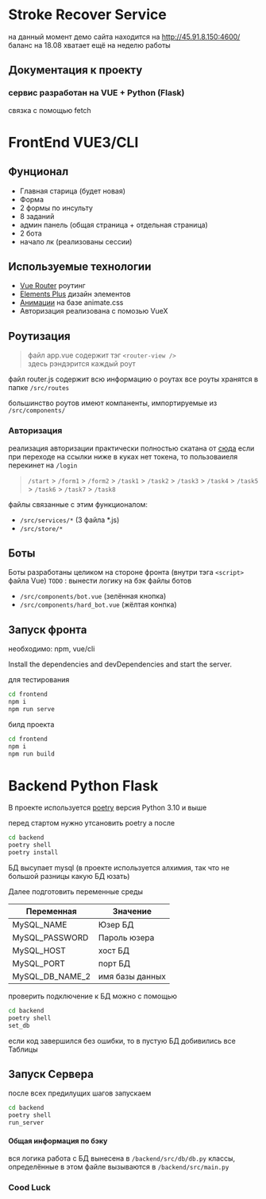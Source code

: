 # Stroke Recover Service

на данный момент демо сайта находится на http://45.91.8.150:4600/
баланс на 18.08 хватает ещё на неделю работы

## Документация к проекту

### сервис разработан на VUE + Python (Flask)

связка с помощью fetch

# FrontEnd VUE3/CLI

## Фунционал

- Главная старица (будет новая)
- Форма
- 2 формы по инсульту
- 8 заданий
- админ панель (общая страница + отдельная страница)
- 2 бота
- начало лк (реализованы сессии)

## Используемые технологии

- [Vue Router](https://router.vuejs.org/) роутинг
- [Elements Plus](https://element-plus.org/en-US/) дизайн элементов
- [Анимации](https://www.npmjs.com/package/vue3-animate-onscroll) на базе animate.css
- Авторизация реализована с помозью VueX

## Роутизация

> файл app.vue содержит тэг `<router-view />`  
> здесь рэндэрится каждый роут

файл router.js содержит всю информацию о роутах
все роуты хранятся в папке `/src/routes`

большинство роутов имеют компаненты, импортируемые из `/src/components/`

### Авторизация

реализация авторизации практически полностью скатана от [сюда](https://www.bezkoder.com/vue-3-authentication-jwt/)
если при переходе на ссылки ниже в куках нет токена, то пользоваиеля перекинет на `/login`

> `/start` > `/form1` > `/form2` > `/task1` > `/task2` > `/task3` > `/task4` > `/task5` > `/task6` > `/task7` > `/task8`

файлы связанные с этим функционалом:

- `/src/services/*` (3 файла \*.js)
- `/src/store/*`

## Боты

Боты разработаны целиком на стороне фронта (внутри тэга `<script>` файла Vue)
`TODO` : вынести логику на бэк
файлы ботов

- `/src/components/bot.vue` (зелённая кнопка)
- `/src/components/hard_bot.vue` (жёлтая конпка)

## Запуск фронта

необходимо: npm, vue/cli

Install the dependencies and devDependencies and start the server.

для тестирования

```sh
cd frontend
npm i
npm run serve
```

билд проекта

```sh
cd frontend
npm i
npm run build
```

# Backend Python Flask

В проекте используется [poetry](https://python-poetry.org/docs/)
версия Python 3.10 и выше

перед стартом нужно утсановить poetry а после

```sh
cd backend
poetry shell
poetry install
```

БД высупает mysql (в проекте используется алхимия, так что не большой разницы какую БД юзать)

Далее подготовить переменные среды

| Переменная      | Значение        |
| --------------- | --------------- |
| MySQL_NAME      | Юзер БД         |
| MySQL_PASSWORD  | Пароль юзера    |
| MySQL_HOST      | хост БД         |
| MySQL_PORT      | порт БД         |
| MySQL_DB_NAME_2 | имя базы данных |

проверить подключение к БД можно с помощью

```sh
cd backend
poetry shell
set_db
```

если код завершился без ошибки, то в пустую БД добивились все Таблицы

## Запуск Сервера

после всех предилущих шагов запускаем

```sh
cd backend
poetry shell
run_server
```

#### Общая информация по бэку

вся логика работа с БД вынесена в `/backend/src/db/db.py`
классы, определённые в этом файле вызываются в `/backend/src/main.py`

### Cood Luck
